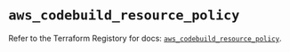 # `aws_codebuild_resource_policy`

Refer to the Terraform Registory for docs: [`aws_codebuild_resource_policy`](https://www.terraform.io/docs/providers/aws/r/codebuild_resource_policy).
